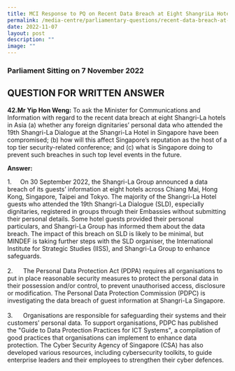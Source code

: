 ```yaml
---
title: MCI Response to PQ on Recent Data Breach at Eight ShangriLa Hotels in Asia
permalink: /media-centre/parliamentary-questions/recent-data-breach-at-eight-shangrila-hotels-in-asia/
date: 2022-11-07
layout: post
description: ""
image: ""
---
```

<h3>Parliament Sitting on 7 November 2022</h3>
<h2>QUESTION FOR WRITTEN ANSWER</h2>
<p><strong>42.Mr Yip Hon Weng:</strong> To ask the Minister for Communications and Information with regard to the recent data breach at eight Shangri-La hotels in Asia (a) whether any foreign dignitaries’ personal data who attended the 19th Shangri-La Dialogue at the Shangri-La Hotel in Singapore have been compromised; (b) how will this affect Singapore’s reputation as the host of a top tier security-related conference; and (c) what is Singapore doing to prevent such breaches in such top level events in the future.</p>
<p><strong>Answer:</strong></p>
<div>1.<span style="white-space: pre;">		</span>On 30 September 2022, the Shangri-La Group announced a data breach of its guests’ information at eight hotels across Chiang Mai, Hong Kong, Singapore, Taipei and Tokyo. The majority of the Shangri-La Hotel guests who attended the 19th Shangri-La Dialogue (SLD), especially dignitaries, registered in groups through their Embassies without submitting their personal details. Some hotel guests provided their personal particulars, and Shangri-La Group has informed them about the data breach. The impact of this breach on SLD is likely to be minimal, but MINDEF is taking further steps with the SLD organiser, the International Institute for Strategic Studies (IISS), and Shangri-La Group to enhance safeguards.&nbsp;&nbsp;<br>
<br>
2.<span style="white-space: pre;">		</span>The Personal Data Protection Act (PDPA) requires all organisations to put in place reasonable security measures to protect the personal data in their possession and/or control, to prevent unauthorised access, disclosure or modification. The Personal Data Protection Commission (PDPC) is investigating the data breach of guest information at Shangri-La Singapore.&nbsp;<br>
<br>
3.<span style="white-space: pre;">		</span>Organisations are responsible for safeguarding their systems and their customers’ personal data. To support organisations, PDPC has published the "Guide to Data Protection Practices for ICT Systems", a compilation of good practices that organisations can implement to enhance data protection. The Cyber Security Agency of Singapore (CSA) has also developed various resources, including cybersecurity toolkits, to guide enterprise leaders and their employees to strengthen their cyber defences.&nbsp;<br>
<div>&nbsp;</div>
</div>
<div>&nbsp;</div>